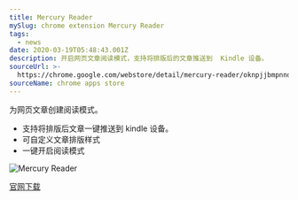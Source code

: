 ```yaml
---
title: Mercury Reader
mySlug: chrome extension Mercury Reader
tags:
  - news
date: 2020-03-19T05:48:43.001Z
description: 开启网页文章阅读模式，支持将排版后的文章推送到  Kindle 设备。
sourceUrl: >-
  https://chrome.google.com/webstore/detail/mercury-reader/oknpjjbmpnndlpmnhmekjpocelpnlfdi/related?hl=en
sourceName: chrome apps store
---
```

为网页文章创建阅读模式。

- 支持将排版后文章一键推送到 kindle 设备。
- 可自定义文章排版样式
- 一键开启阅读模式

![Mercury Reader](https://i.loli.net/2020/03/19/bPYVrFJBXe75UKz.png)

[官网下载](https://chrome.google.com/webstore/detail/mercury-reader/oknpjjbmpnndlpmnhmekjpocelpnlfdi/related?hl=en)